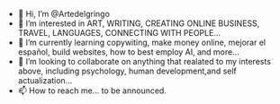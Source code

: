 - 👋 Hi, I’m @Artedelgringo
- 👀 I’m interested in ART, WRITING, CREATING ONLINE BUSINESS, TRAVEL, LANGUAGES, CONNECTING WITH PEOPLE...
- 🌱 I’m currently learning copywiting, make money online, mejorar el español, build websites, how to best employ AI, and more...
- 💞️ I’m looking to collaborate on anything that realated to my interests above, including psychology, human development,and self actualization...
- 📫 How to reach me... to be announced.

<!---
Artedelgringo/Artedelgringo is a ✨ special ✨ repository because its `README.md` (this file) appears on your GitHub profile.
You can click the Preview link to take a look at your changes.
--->

